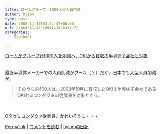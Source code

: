 ```yaml
---
title: ロームグループ、1000人の人員削減
author: hylom
type: post
date: 2008-11-10T03:42:47+00:00
url: /2008/11/10/20081110-034247/
categories:
  - Slashdot

---
```

 [ロームがグループ計1000人を削減へ、OKIから買収の半導体子会社も対象][1]  
</br>   
最近半導体メーカーでの人員削減がブーム（？）だが、日本でも大型人員削減が。 

> <div>
>   そのうち約600人は、2008年10月に買収したOKIの半導体子会社であるOKIセミコンダクタの従業員を対象とする。
> </div>

</br>  
</br>   
OKIセミコンダクタ従業員、かわいそうに・・・ 

   [Permalink][2] |    [コメントを読む][3] |    [hylomの日記][4] 

</br>

 [1]: http://eetimes.jp/article/22525/
 [2]: http://slashdot.jp/~hylom/journal/457973
 [3]: http://slashdot.jp/~hylom/journal/457973#acomments
 [4]: http://slashdot.jp/~hylom/journal/
